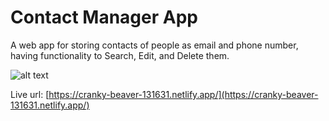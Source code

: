 # Contact Manager App

A web app for storing contacts of people as email and phone number, having functionality to Search, Edit, and Delete them.

![alt text](https://lh3.googleusercontent.com/0_xiFzn9sTAbngTPrKKqFHA_nJXZGtM_Tmjn8tyku9Ib-_5E3GqdB-Yfog_mpzh5z876Saqc7Dv0XLq9vFgC-RvrNPlSfg-Tugr43E9klFvwjtUYd3K8hiA9LNWFpf32MuLXBBMEjDqmT-TginnKiEg83y9Hy6erLCm6XtgSzeapfW07-gldVmB9shavaYo1_aDdPBMCoqjXFvFxvJFqjlEfimqHD9bsAE7dsDtwEbxo8ZG9lGq0y9lUmxutSaflbD0e4CI1A5F-NzMbAoJkNiOHip1ghtQqv-FhYxgfdKZCmZpRP-hCaR5F1FX6rJIkQkhTxyUbe9QO1X81y5EviHNBTAkh5hhhJEjPNRmr_qKcRoFqLgqsPQVjySo3fLiDs0aeTAU7yFOt5C-9-D8euxLblh7R_uqD0sq7ViVQvN6U1pr4OaPf-klRx0Pkn4xyvn5C_7S1cSCOfd2ltmcdOS2bl22XEaVLQZavDS-sadyP6oHlLmxFg3Hz621t4qrFyAJs3o339uRJfPQCssCAg3lEl-YV83l81MMlkn2G_8AgbPjyPo3qKyQ82iQVeZwUMChn8LyGGWU6x18VVVPjOXeNBLv9p4yWvfoO1wURUbgVL7V0uB2By9L9PgA2S16pgFIEC2FcNfk_NYVEH0xt_k2TCoBZKh7OOtGu7EiIC_leF8eG3gar7mVBH9NkQ3uCkn-FSnHCmCT-O7KEcYUOP7c=w1695-h796-no?authuser=0)

Live url: 	[https://cranky-beaver-131631.netlify.app/](https://cranky-beaver-131631.netlify.app/)
